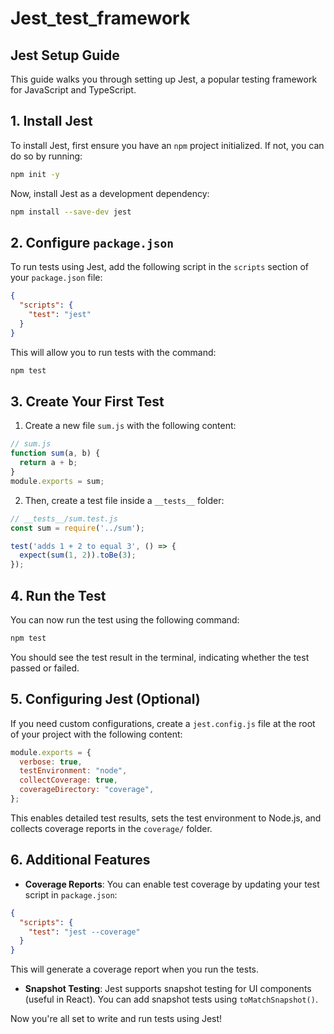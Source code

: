 # Jest_test_framework
## Jest Setup Guide

This guide walks you through setting up Jest, a popular testing framework for JavaScript and TypeScript.

## 1. Install Jest

To install Jest, first ensure you have an `npm` project initialized. If not, you can do so by running:

```bash
npm init -y
```

Now, install Jest as a development dependency:

```bash
npm install --save-dev jest
```

## 2. Configure `package.json`

To run tests using Jest, add the following script in the `scripts` section of your `package.json` file:

```json
{
  "scripts": {
    "test": "jest"
  }
}
```

This will allow you to run tests with the command:

```bash
npm test
```

## 3. Create Your First Test

1. Create a new file `sum.js` with the following content:

```javascript
// sum.js
function sum(a, b) {
  return a + b;
}
module.exports = sum;
```

2. Then, create a test file inside a `__tests__` folder:

```javascript
// __tests__/sum.test.js
const sum = require('../sum');

test('adds 1 + 2 to equal 3', () => {
  expect(sum(1, 2)).toBe(3);
});
```

## 4. Run the Test

You can now run the test using the following command:

```bash
npm test
```

You should see the test result in the terminal, indicating whether the test passed or failed.

## 5. Configuring Jest (Optional)

If you need custom configurations, create a `jest.config.js` file at the root of your project with the following content:

```javascript
module.exports = {
  verbose: true,
  testEnvironment: "node",
  collectCoverage: true,
  coverageDirectory: "coverage",
};
```

This enables detailed test results, sets the test environment to Node.js, and collects coverage reports in the `coverage/` folder.

## 6. Additional Features

- **Coverage Reports**: You can enable test coverage by updating your test script in `package.json`:

```json
{
  "scripts": {
    "test": "jest --coverage"
  }
}
```

This will generate a coverage report when you run the tests.

- **Snapshot Testing**: Jest supports snapshot testing for UI components (useful in React). You can add snapshot tests using `toMatchSnapshot()`.

Now you're all set to write and run tests using Jest!
